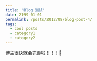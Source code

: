 ```yaml
---
title: 'Blog 测试'
date: 2199-01-01
permalink: /posts/2012/08/blog-post-4/
tags:
  - cool posts
  - category1
  - category2
---
```


博主很快就会完善啦！！！🌻
